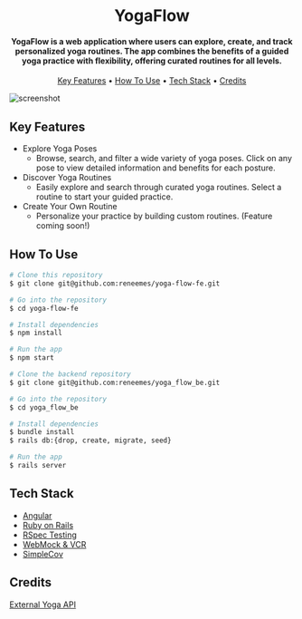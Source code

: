 
<h1 align="center">
  YogaFlow
  <br>
</h1>

<h4 align="center">YogaFlow is a web application where users can explore, create, and track personalized yoga routines. The app combines the benefits of a guided yoga practice with flexibility, offering curated routines for all levels.</h4>

<p align="center">
  <a href="#key-features">Key Features</a> •
  <a href="#how-to-use">How To Use</a> •
  <a href="#tech-stack">Tech Stack</a> •
  <a href="#credits">Credits</a>
</p>

![screenshot](/public/assets/yogaflow-home.png)

## Key Features

* Explore Yoga Poses
  - Browse, search, and filter a wide variety of yoga poses. Click on any pose to view detailed information and benefits for each posture.
* Discover Yoga Routines
  - Easily explore and search through curated yoga routines. Select a routine to start your guided practice.
* Create Your Own Routine
  - Personalize your practice by building custom routines. (Feature coming soon!)

## How To Use

```bash
# Clone this repository
$ git clone git@github.com:reneemes/yoga-flow-fe.git

# Go into the repository
$ cd yoga-flow-fe

# Install dependencies
$ npm install

# Run the app
$ npm start
```

```bash
# Clone the backend repository
$ git clone git@github.com:reneemes/yoga_flow_be.git

# Go into the repository
$ cd yoga_flow_be

# Install dependencies
$ bundle install
$ rails db:{drop, create, migrate, seed}

# Run the app
$ rails server
```

## Tech Stack

- [Angular](https://angular.dev/)
- [Ruby on Rails](https://rubyonrails.org/)
- [RSpec Testing](https://rspec.info/)
- [WebMock & VCR](https://github.com/vcr/vcr)
- [SimpleCov](https://github.com/simplecov-ruby/simplecov)
<!-- - [Ruby](https://www.ruby-lang.org/en/documentation/) -->

## Credits

[External Yoga API](https://github.com/alexcumplido/yoga-api?tab=readme-ov-file)

